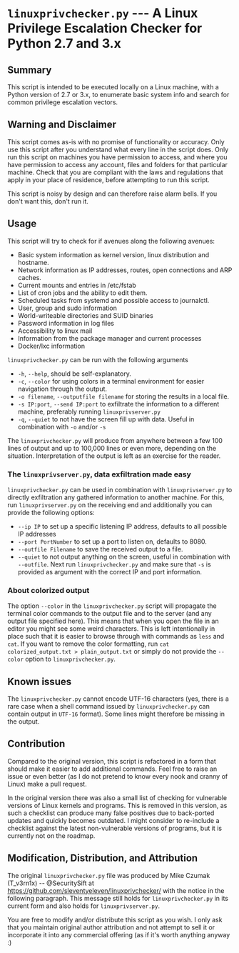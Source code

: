 # `linuxprivchecker.py` --- A Linux Privilege Escalation Checker for Python 2.7 and 3.x

## Summary
This script is intended to be executed locally on a Linux machine, with a Python version of 2.7 or 3.x, to enumerate basic system info and search for common privilege escalation vectors.

## Warning and Disclaimer
This script comes as-is with no promise of functionality or accuracy. Only use this script after you understand what every line in the script does. Only run this script on machines you have permission to access, and where you have permission to access any account, files and folders for that particular machine. Check that you are compliant with the laws and regulations that apply in your place of residence, before attempting to run this script.

This script is noisy by design and can therefore raise alarm bells. If you don't want this, don't run it.

## Usage
This script will try to check for if avenues along the following avenues:
* Basic system information as kernel version, linux distribution and hostname.
* Network information as IP addresses, routes, open connections and ARP caches.
* Current mounts and entries in /etc/fstab
* List of cron jobs and the ability to edit them.
* Scheduled tasks from systemd and possible access to journalctl.
* User, group and sudo information
* World-writeable directories and SUID binaries
* Password information in log files
* Accessibility to linux mail
* Information from the package manager and current processes
* Docker/lxc information

`linuxprivchecker.py` can be run with the following arguments
* `-h`, `--help`, should be self-explanatory.
* `-c`, `--color` for using colors in a terminal environment for easier navigation through the output.
* `-o filename`, `--outputfile filename` for storing the results in a local file.
* `-s IP:port`, `--send IP:port` to exfiltrate the information to a different machine, preferably running `linuxprivserver.py`
* `-q`, `--quiet` to not have the screen fill up with data. Useful in combination with `-o` and/or `-s`

The `linuxprivchecker.py` will produce from anywhere between a few 100 lines of output and up to 100,000 lines or even more, depending on the situation. Interpretation of the output is left as an exercise for the reader.

### The `linuxprivserver.py`, data exfiltration made easy
`linuxprivchecker.py` can be used in combination with `linuxprivserver.py` to directly exfiltration any gathered information to another machine. For this, run `linuxprivserver.py` on the receiving end and additionally you can provide the following options:
* `--ip IP` to set up a specific listening IP address, defaults to all possible IP addresses
* `--port PortNumber` to set up a port to listen on, defaults to 8080.
* `--outfile Filename` to save the received output to a file.
* `--quiet` to not output anything on the screen, useful in combination with `--outfile`.
Next run `linuxprivchecker.py` and make sure that `-s` is provided as argument with the correct IP and port information.

### About colorized output
The option `--color` in the `linuxprivchecker.py` script will propagate the terminal color commands to the output file and to the server (and any output file specified here). This means that when you open the file in an editor you might see some weird characters. This is left intentionally in place such that it is easier to browse through with commands as `less` and `cat`. If you want to remove the color formatting, run
`cat colorized_output.txt > plain_output.txt`
or simply do not provide the `--color` option to `linuxprivchecker.py`.

## Known issues
The `linuxprivchecker.py` cannot encode UTF-16 characters (yes, there is a rare case when a shell command issued by `linuxprivchecker.py` can contain output in `UTF-16` format). Some lines might therefore be missing in the output.

## Contribution
Compared to the original version, this script is refactored in a form that should make it easier to add additional commands.
Feel free to raise an issue or even better (as I do not pretend to know every nook and cranny of Linux) make a pull request.

In the original version there was also a small list of checking for vulnerable versions of Linux kernels and programs. This is removed in this version, as such a checklist can produce many false positives due to back-ported updates and quickly becomes outdated. I might consider to re-include a checklist against the latest non-vulnerable versions of programs, but it is currently not on the roadmap.

## Modification, Distribution, and Attribution
The original `linuxprivchecker.py` file was produced by Mike Czumak (T_v3rn1x) -- @SecuritySift at <https://github.com/sleventyeleven/linuxprivchecker/> with the notice in the following paragraph. This message still holds for `linuxprivchecker.py` in its current form and also holds for `linuxprivserver.py`.

You are free to modify and/or distribute this script as you wish.  I only ask that you maintain original author attribution and not attempt to sell it or incorporate it into any commercial offering (as if it's worth anything anyway :)
